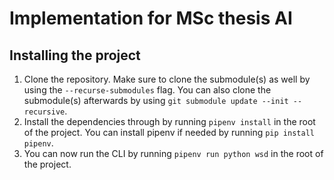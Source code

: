 # Implementation for MSc thesis AI

## Installing the project
1. Clone the repository. Make sure to clone the submodule(s) as well by using the `--recurse-submodules` flag. You can also clone the submodule(s) afterwards by using `git submodule update --init --recursive`.
2. Install the dependencies through by running `pipenv install` in the root of the project. You can install pipenv if needed by running `pip install pipenv`.
3. You can now run the CLI by running `pipenv run python wsd` in the root of the 
project.